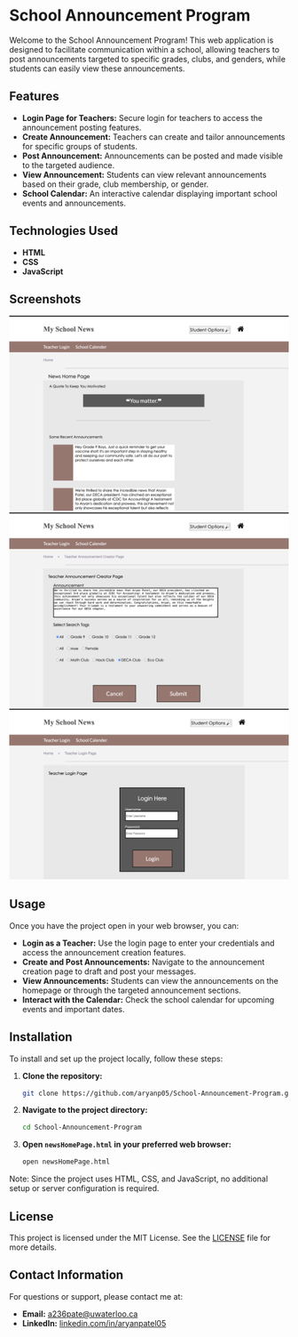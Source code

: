 # School Announcement Program

Welcome to the School Announcement Program! This web application is designed to facilitate communication within a school, allowing teachers to post announcements targeted to specific grades, clubs, and genders, while students can easily view these announcements.

## Features

- **Login Page for Teachers:** Secure login for teachers to access the announcement posting features.
- **Create Announcement:** Teachers can create and tailor announcements for specific groups of students.
- **Post Announcement:** Announcements can be posted and made visible to the targeted audience.
- **View Announcement:** Students can view relevant announcements based on their grade, club membership, or gender.
- **School Calendar:** An interactive calendar displaying important school events and announcements.

## Technologies Used

- **HTML**
- **CSS**
- **JavaScript**

## Screenshots


   ![Login Page](login-page.png)
   ![Create Announcement](create-announcement.png)
   ![View Announcements](view-announcements.png)

## Usage

Once you have the project open in your web browser, you can:

- **Login as a Teacher:** Use the login page to enter your credentials and access the announcement creation features.
- **Create and Post Announcements:** Navigate to the announcement creation page to draft and post your messages.
- **View Announcements:** Students can view the announcements on the homepage or through the targeted announcement sections.
- **Interact with the Calendar:** Check the school calendar for upcoming events and important dates.

## Installation

To install and set up the project locally, follow these steps:

1. **Clone the repository:**
   ```bash
   git clone https://github.com/aryanp05/School-Announcement-Program.git
   ```
2. **Navigate to the project directory:**
   ```bash
   cd School-Announcement-Program
   ```
3. **Open `newsHomePage.html` in your preferred web browser:**
   ```bash
   open newsHomePage.html
   ```

Note: Since the project uses HTML, CSS, and JavaScript, no additional setup or server configuration is required.

## License

This project is licensed under the MIT License. See the [LICENSE](LICENSE) file for more details.

## Contact Information

For questions or support, please contact me at:

- **Email:** [a236pate@uwaterloo.ca](mailto:a236pate@uwaterloo.ca)
- **LinkedIn:** [linkedin.com/in/aryanpatel05](https://linkedin.com/in/aryanpatel05)
